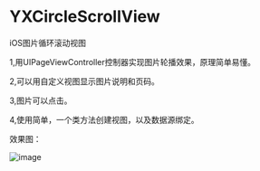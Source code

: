 # YXCircleScrollView
iOS图片循环滚动视图

1,用UIPageViewController控制器实现图片轮播效果，原理简单易懂。

2,可以用自定义视图显示图片说明和页码。

3,图片可以点击。

4,使用简单，一个类方法创建视图，以及数据源绑定。



效果图：

![image](https://github.com/zhangYongXu/YXCircleScrollView/blob/master/WechatIMG5.jpeg)
